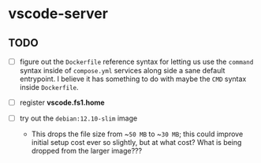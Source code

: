 
# vscode-server

## TODO

- [ ] figure out the `Dockerfile` reference syntax
for letting us use the `command` syntax inside of 
`compose.yml` services along side a sane default 
entrypoint. I believe it has something to do with
maybe the `CMD` syntax inside `Dockerfile`.

- [ ] register **vscode.fs1.home**

- [ ] try out the `debian:12.10-slim` image
  * This drops the file size from ~`50 MB` to
  ~`30 MB`; this could improve initial setup cost
  ever so slightly, but at what cost? What is being
  dropped from the larger image???
